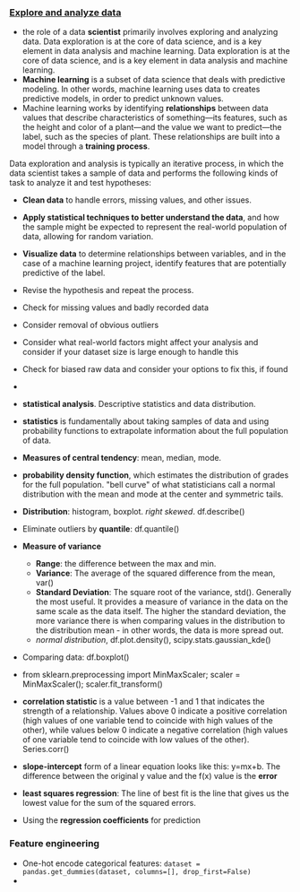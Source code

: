 
### [Explore and analyze data](https://docs.microsoft.com/en-us/training/modules/explore-analyze-data-with-python/7-exercise-real-world-data)
* the role of a data **scientist** primarily involves exploring and analyzing data. Data exploration is at the core of data science, and is a key element in data analysis and machine learning. Data exploration is at the core of data science, and is a key element in data analysis and machine learning.
* **Machine learning** is a subset of data science that deals with predictive modeling. In other words, machine learning uses data to creates predictive models, in order to predict unknown values. 
* Machine learning works by identifying **relationships** between data values that describe characteristics of something—its features, such as the height and color of a plant—and the value we want to predict—the label, such as the species of plant. These relationships are built into a model through a **training process**.


Data exploration and analysis is typically an iterative process, in which the data scientist takes a sample of data and performs the following kinds of task to analyze it and test hypotheses:
* **Clean data** to handle errors, missing values, and other issues.
* **Apply statistical techniques to better understand the data**, and how the sample might be expected to represent the real-world population of data, allowing for random variation.
* **Visualize data** to determine relationships between variables, and in the case of a machine learning project, identify features that are potentially predictive of the label.
* Revise the hypothesis and repeat the process.

* Check for missing values and badly recorded data
* Consider removal of obvious outliers
* Consider what real-world factors might affect your analysis and consider if your dataset size is large enough to handle this
* Check for biased raw data and consider your options to fix this, if found
* 
* **statistical analysis**. Descriptive statistics and data distribution. 
* **statistics** is fundamentally about taking samples of data and using probability functions to extrapolate information about the full population of data.
* **Measures of central tendency**: mean, median, mode.
* **probability density function**, which estimates the distribution of grades for the full population. "bell curve" of what statisticians call a normal distribution with the mean and mode at the center and symmetric tails.
* **Distribution**: histogram, boxplot. _right skewed_. df.describe()
* Eliminate outliers by **quantile**: df.quantile()
* **Measure of variance**
  * **Range**: the difference between the max and min.
  * **Variance**: The average of the squared difference from the mean, var()
  * **Standard Deviation**: The square root of the variance, std(). Generally the most useful. It provides a measure of variance in the data on the same scale as the data itself. The higher the standard deviation, the more variance there is when comparing values in the distribution to the distribution mean - in other words, the data is more spread out.
  * _normal distribution_, df.plot.density(), scipy.stats.gaussian_kde()

* Comparing data: df.boxplot()
* from sklearn.preprocessing import MinMaxScaler; scaler = MinMaxScaler(); scaler.fit_transform()
* **correlation statistic** is a value between -1 and 1 that indicates the strength of a relationship. Values above 0 indicate a positive correlation (high values of one variable tend to coincide with high values of the other), while values below 0 indicate a negative correlation (high values of one variable tend to coincide with low values of the other). Series.corr()
* **slope-intercept** form of a linear equation looks like this: y=mx+b. The difference between the original y value and the f(x) value is the **error**
* **least squares regression**: The line of best fit is the line that gives us the lowest value for the sum of the squared errors. 
* Using the **regression coefficients** for prediction

### Feature engineering
* One-hot encode categorical features: `dataset = pandas.get_dummies(dataset, columns=[], drop_first=False)`
* 
